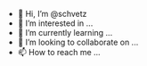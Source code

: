 - 👋 Hi, I’m @schvetz
- 👀 I’m interested in ...
- 🌱 I’m currently learning ...
- 💞️ I’m looking to collaborate on ...
- 📫 How to reach me ...

<!---
schvetz/schvetz is a ✨ special ✨ repository because its `README.md` (this file) appears on your GitHub profile.
You can click the Preview link to take a look at your changes.
--->
